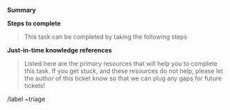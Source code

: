 **Summary**

**Steps to complete**

> This task can be completed by taking the following steps

**Just-in-time knowledge references**

> Listed here are the primary resources that will help you to complete this task. If you get stuck, and these resources do not help, please let the author of this ticket know so that we can plug any gaps for future tickets!

/label ~triage
